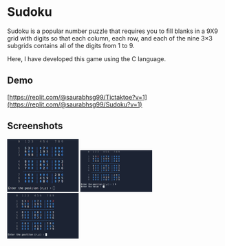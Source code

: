 
# Sudoku

Sudoku is a popular number puzzle that requires you to fill blanks in a 9X9 grid with digits so that each column, each row, and each of the nine 3×3 subgrids contains all of the digits from 1 to 9.

Here, I have developed this game using the C language.



## Demo

[https://replit.com/@saurabhsg99/Tictaktoe?v=1](https://replit.com/@saurabhsg99/Sudoku?v=1)


## Screenshots
<p float = "left">
  
<img src = "Screenshot 2023-07-25 235548.png" width="33%"  alt = "Screenshots">
<img src = "Screenshot 2023-07-26 000420.png" width="33%"  alt = "Screenshots">
<img src = "Screenshot 2023-07-26 000430.png" width="33%" alt = "Screenshots">
</p>

